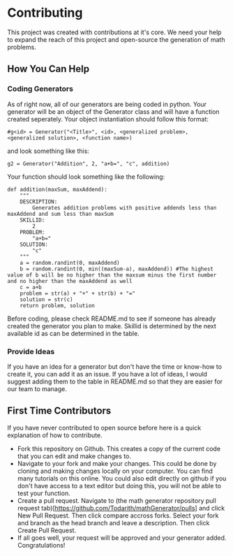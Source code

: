 # Contributing

This project was created with contributions at it's core. We need your help to expand the reach of this project and open-source the generation of math problems.

## How You Can Help

### Coding Generators
As of right now, all of our generators are being coded in python. Your generator will be an object of the Generator class and will have a function created seperately.
Your object instantiation should follow this format:
```
#g<id> = Generator("<Title>", <id>, <generalized problem>, <generalized solution>, <function name>)

```
and look something like this:
```
g2 = Generator("Addition", 2, "a+b=", "c", addition)
```
Your function should look something like the following:
```
def addition(maxSum, maxAddend):
    """
    DESCRIPTION:
        Generates addition problems with positive addends less than maxAddend and sum less than maxSum
    SKILLID:
        2
    PROBLEM:
        "a+b="
    SOLUTION:
        "c"
    """
    a = random.randint(0, maxAddend)
    b = random.randint(0, min((maxSum-a), maxAddend)) #The highest value of b will be no higher than the maxsum minus the first number and no higher than the maxAddend as well
    c = a+b
    problem = str(a) + "+" + str(b) + "="
    solution = str(c)
    return problem, solution
```

Before coding, please check README.md to see if someone has already created the generator you plan to make.
Skillid is determined by the next available id as can be determined in the table.

### Provide Ideas
If you have an idea for a generator but don't have the time or know-how to create it, you can add it as an issue. If you have a lot of ideas, I would suggest adding them to the table in README.md so that they are easier for our team to manage.

## First Time Contributors
If you have never contributed to open source before here is a quick explanation of how to contribute.

* Fork this repository on Github. This creates a copy of the current code that you can edit and make changes to.
* Navigate to your fork and make your changes. This could be done by cloning and making changes locally on your computer. You can find many tutorials on this online. You could also edit directly on github if you don't have access to a text editor but doing this, you will not be able to test your function.
* Create a pull request. Navigate to (the math generator repository pull request tab)[https://github.com/Todarith/mathGenerator/pulls] and click New Pull Request. Then click compare accross forks. Select your fork and branch as the head branch and leave a description. Then click Create Pull Request.
* If all goes well, your request will be approved and your generator added. Congratulations!
